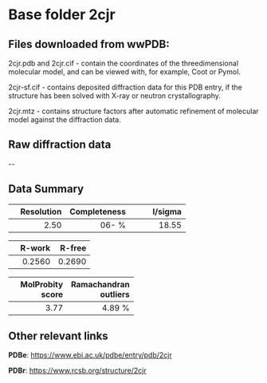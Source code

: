 # Base folder 2cjr

## Files downloaded from wwPDB:

2cjr.pdb and 2cjr.cif - contain the coordinates of the threedimensional molecular model, and can be viewed with, for example, Coot or Pymol.

2cjr-sf.cif - contains deposited diffraction data for this PDB entry, if the structure has been solved with X-ray or neutron crystallography.

2cjr.mtz - contains structure factors after automatic refinement of molecular model against the diffraction data.

## Raw diffraction data

--<br> 

## Data Summary
|   | Resolution | Completeness| I/sigma |
|---|-------------:|----------------:|--------------:|
|   |2.50|  06- %|<img width=50/>18.55|

|   | **R-work**| **R-free**   
|---|-------------:|----------------:|           
||0.2560|0.2690|

|   |**MolProbity<br>score**| **Ramachandran<br>outliers** 
|---|-------------:|----------------:|
||3.77|4.89 %|

## Other relevant links 
**PDBe**:  https://www.ebi.ac.uk/pdbe/entry/pdb/2cjr
 
**PDBr**: https://www.rcsb.org/structure/2cjr 

